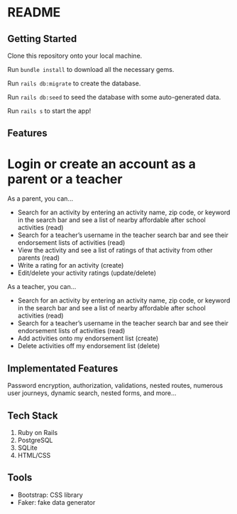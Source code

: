 # README

## Getting Started

Clone this repository onto your local machine.

Run `bundle install` to download all the necessary gems.

Run `rails db:migrate` to create the database.

Run `rails db:seed` to seed the database with some auto-generated data.

Run `rails s` to start the app!

## Features

# Login or create an account as a parent or a teacher

As a parent, you can... 

*   Search for an activity by entering an activity name, zip code, or keyword in the search bar and see a list of nearby affordable after school activities (read)
*   Search for a teacher’s username in the teacher search bar and see their endorsement lists of activities (read)
*   View the activity and see a list of ratings of that activity from other parents (read)
*   Write a rating for an activity (create)
*   Edit/delete your activity ratings (update/delete)

As a teacher, you can...

*   Search for an activity by entering an activity name, zip code, or keyword in the search bar and see a list of nearby affordable after school activities (read)
*   Search for a teacher’s username in the teacher search bar and see their endorsement lists of activities (read)
*   Add activities onto my endorsement list (create)
*   Delete activities off my endorsement list (delete)

## Implementated Features

Password encryption, authorization, validations, nested routes, numerous user journeys, dynamic search, nested forms, and more...

## Tech Stack

1.  Ruby on Rails
2.  PostgreSQL
3.  SQLite
4.  HTML/CSS

## Tools

*   Bootstrap: CSS library
*   Faker: fake data generator

